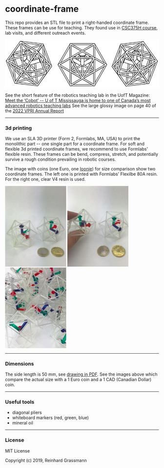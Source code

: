 # coordinate-frame

This repo provides an STL file to print a right-handed coordinate frame.
These frames can be use for teaching.
They found use in [CSC375H course](https://robotics.cs.toronto.edu/courses.html), lab visits, and different outreach events.

![](image_0.png)

See the short feature of the robotics teaching lab in the UofT Magazine:
[Meet the ‘Cobot’ -- U of T Mississauga is home to one of Canada’s most advanced robotics teaching labs](https://magazine.utoronto.ca/campus/meet-the-cobot-utm-undergraduate-robotics-teaching-lab/)
See the large glossy image on page 40 of the
[2022 VPRI Annual Report](https://2022.research.utoronto.ca/2022_VPRI_Annual_Report.pdf)

---
### 3d printing

We use an SLA 3D printer (Form 2, Formlabs, MA, USA) to print the monolithic part -- one single part for a coordinate frame.
For soft and flexible 3d printed coordinate frames, we recommend to use Formlabs' flexible resin.
These frames can be bend, compress, stretch, and potentially survive a rough condition prevailing in robotic courses.

The image with coins (one Euro, one [loonie](https://en.wikipedia.org/wiki/Loonie)) for size comparison show two coordinate frames.
The left one is printed with Formlabs' Flexilbe 80A resin.
For the right one, clear V4 resin is used. 

<p float="left">
  <img src="image_1.png" alt="drawing" width="200"/>
  <img src="image_2.png" alt="drawing" width="200"/>
  <img src="image_3.png" alt="drawing" width="200"/>
</p>

---
### Dimensions

The side length is 50 mm, see [drawing in PDF](frame_%20truncatedCubes_Drawing.pdf).
See the images above which compare the actual size with a 1 Euro coin and a 1 CAD (Canadian Dollar) coin.


---
### Useful tools

- diagonal pliers
- whiteboard markers (red, green, blue)
- mineral oil


---
### License

MIT License

Copyright (c) 2019, Reinhard Grassmann
